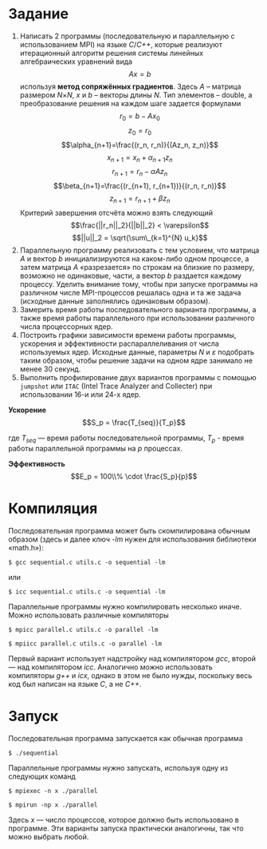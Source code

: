 # Задание

1. Написать 2 программы (последовательную и параллельную с использованием MPI) на языке *C*/*C++*, которые реализуют итерационный алгоритм решения системы линейных алгебраических уравнений вида
$$Ax = b$$
используя **метод сопряжённых градиентов**. Здесь *A* – матрица размером *N*×*N*, *x* и *b* – векторы длины *N*. Тип элементов – double, а преобразование решения на каждом шаге задается формулами 
$$r_0 = b - Ax_0$$
$$z_0=r_0$$
$$\alpha_{n+1}=\frac{(r_n, r_n)}{(Az_n, z_n)}$$
$$x_{n+1}=x_n + \alpha_{n+1}z_n$$
$$r_{n+1}=r_n-\alpha A z_n$$
$$\beta_{n+1}=\frac{(r_{n+1}, r_{n+1})}{(r_n, r_n)}$$
$$z_{n+1}=r_{n+1} + \beta z_n$$
Критерий завершения отсчёта можно взять следующий
$$\frac{||r_n||_2}{||b||_2} < \varepsilon$$
$$||u||_2 = \sqrt{\sum\_{k=1}^{N} u_k}$$
2. Параллельную программу реализовать с тем условием, что матрица *A* и вектор *b* инициализируются на каком-либо одном процессе, а затем матрица *A* «разрезается» по строкам на близкие по размеру, возможно не одинаковые, части, а вектор *b* раздается каждому процессу. Уделить внимание тому, чтобы при запуске программы на различном
числе MPI-процессов решалась одна и та же задача (исходные данные заполнялись одинаковым образом).
3. Замерить время работы последовательного варианта программы, а также время работы параллельного при использовании различного числа процессорных ядер.
4. Построить графики зависимости времени работы программы, ускорения и эффективности распараллеливания от числа используемых ядер. Исходные данные, параметры *N* и *ε* подобрать таким образом, чтобы решение задачи на одном ядре занимало не менее 30 секунд.
5. Выполнить профилирование двух вариантов программы с помощью `jumpshot` или `ITAC` (Intel Trace Analyzer and Collecter) при использовании 16-и или 24-х ядер.

**Ускорение**
$$S_p = \frac{T_{seq}}{T_p}$$

где $T_{seq}$ — время работы последовательной программы, $T_p$ - время работы параллельной программы на *p* процессах.

**Эффективность**
$$E_p = 100\\% \cdot \frac{S_p}{p}$$

# Компиляция
Последовательная программа может быть скомпилирована обычным образом (здесь и далее ключ *-lm* нужен для использования библиотеки «math.h»):

    $ gcc sequential.c utils.c -o sequential -lm

или

    $ icc sequential.c utils.c -o sequential -lm

Параллельные программы нужно компилировать несколько иначе. Можно использовать различные компиляторы

    $ mpicc parallel.c utils.c -o parallel -lm

    $ mpiicc parallel.c utils.c -o parallel -lm

Первый вариант использует надстройку над компилятором *gcc*, второй — над компилятором *icc*. Аналогично можно использовать компиляторы *g++* и *icx*, однако в этом не было нужды, поскольку весь код был написан на языке *C*, а не *C++*. 

# Запуск
Последовательная программа запускается как обычная программа

    $ ./sequential

Параллельные программы нужно запускать, используя одну из следующих команд

    $ mpiexec -n x ./parallel

    $ mpirun -np x ./parallel

Здесь *x* — число процессов, которое должно быть использовано в программе. Эти варианты запуска практически аналогичны, так что можно выбрать любой.
